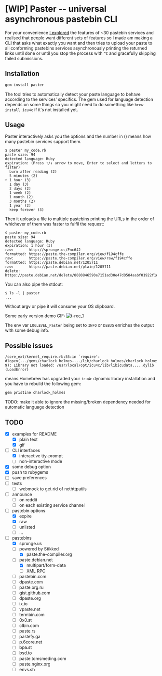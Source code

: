 # [WIP] Paster -- universal asynchronous pastebin CLI

For your convenience [I explored](https://github.com/Nakilon/pcbr-demo/blob/master/pastebins.txt) the features of ~30 pastebin services and realised that people want different sets of features so I ~~made~~ am making a CLI that asks what exactly you want and then tries to upload your paste to all conforming pastebins services asynchronously printing the returned links until done or until you stop the process with `^C` and gracefully skipping failed submissions.

## Installation

```bash
gem install paster
```

The tool tries to automatically detect your paste language to behave according to the services' specifics. The gem used for language detection depends on some things so you might need to do something like `brew install icu4c` if it's not installed yet.

## Usage

Paster interactively asks you the options and the number in () means how many pastebin services support them.

```none
$ paster my_code.rb
paste size: 94
detected language: Ruby
expiration: (Press ↑/↓ arrow to move, Enter to select and letters to filter)
  burn after reading (2)
  5 minutes (2)
‣ 1 hour (3)
  1 day (3)
  3 days (2)
  1 week (2)
  1 month (2)
  3 months (2)
  1 year (2)
  keep forever (3)
```

Then it uploads a file to multiple pastebins printing the URLs in the order of whichever of them was faster to fulfil the request:

```none
$ paster my_code.rb
paste size: 94
detected language: Ruby
expiration: 1 hour (3)
raw:       http://sprunge.us/Pnc642
formatted: https://paste.the-compiler.org/view/f194cffe
raw:       https://paste.the-compiler.org/view/raw/f194cffe
formatted: https://paste.debian.net/1205711
raw:       https://paste.debian.net/plain/1205711
delete:    https://paste.debian.net/delete/8080846590e7151ad30e47d0584aabf01922f1da
```

You can also pipe the stdout:

```none
$ ls -l | paster
...
```

Without argv or pipe it will consume your OS clipboard.

Some early version demo GIF:
![t-rec_1](https://user-images.githubusercontent.com/2870363/123653688-11005480-d836-11eb-8e07-3a9562c8596f.gif)

The env var `LOGLEVEL_Paster` being set to `INFO` or `DEBUG` enriches the output with some debug info.

## Possible issues

```none
/core_ext/kernel_require.rb:55:in `require': dlopen(.../gems/charlock_holmes-.../lib/charlock_holmes/charlock_holmes.bundle, 9): Library not loaded: /usr/local/opt/icu4c/lib/libicudata.....dylib (LoadError)
```

means Homebrew has upgraded your `icu4c` dynamic library installation and you have to rebuild the following gem:

```bash
gem pristine charlock_holmes
```

TODO: make it able to ignore the missing/broken dependency needed for automatic language detection

## TODO

- [x] examples for README
  - [x] plain text
  - [x] gif
- [ ] CLI interfaces
  - [x] interactive tty-prompt
  - [ ] non-interactive mode
- [x] some debug option
- [x] push to rubygems
- [ ] save preferences
- [ ] tests
  - [ ] webmock to get rid of nethttputils
- [ ] announce
  - [ ] on reddit
  - [ ] on each existing service channel
- [ ] pastebin options
  - [x] expire
  - [x] raw
  - [ ] unlisted
  - [ ] ...
- [ ] pastebins
  - [x] sprunge.us
  - [ ] powered by Stikked
    - [x] paste.the-compiler.org
  - [ ] paste.debian.net
    - [x] multipart/form-data
    - [ ] XML RPC
  - [ ] pastebin.com
  - [ ] dpaste.com
  - [ ] paste.org.ru
  - [ ] gist.github.com
  - [ ] dpaste.org
  - [ ] ix.io
  - [ ] vpaste.net
  - [ ] termbin.com
  - [ ] 0x0.st
  - [ ] clbin.com
  - [ ] paste.rs
  - [ ] pastefy.ga
  - [ ] p.6core.net
  - [ ] bpa.st
  - [ ] bsd.to
  - [ ] paste.tomsmeding.com
  - [ ] paste.nginx.org
  - [ ] envs.sh
